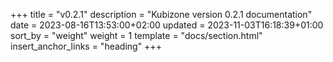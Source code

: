 +++
title = "v0.2.1"
description = "Kubizone version 0.2.1 documentation"
date = 2023-08-16T13:53:00+02:00
updated = 2023-11-03T16:18:39+01:00
sort_by = "weight"
weight = 1
template = "docs/section.html"
insert_anchor_links = "heading"
+++
